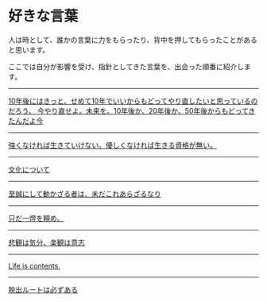 # 好きな言葉

人は時として、誰かの言葉に力をもらったり、背中を押してもらったことがあると思います。

ここでは自分が影響を受け、指針としてきた言葉を、出会った順番に紹介します。

---

[10年後にはきっと、せめて10年でいいからもどってやり直したいと思っているのだろう。 今やり直せよ。未来を。10年後か、20年後か、50年後からもどってきたんだよ今](2ch.md)

---

[強くなければ生きていけない。優しくなければ生きる資格が無い。](hard-gentle.md)

---

[文化について](culture.md)

---

[至誠にして動かざる者は、未だこれあらざるなり](shoin.md)

---

[只だ一燈を頼め。](issai-sato.md)

---

[悲観は気分、楽観は意志](alain.md)

---

[Life is contents.](life-is-contents.md)

---

[脱出ルートは必ずある](escape-route.md)